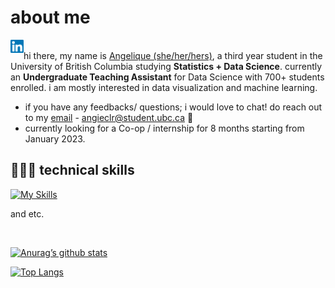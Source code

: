 # about me

<a href="https://www.linkedin.com/in/angeliqueclara/"><img align="left" src="https://raw.githubusercontent.com/angieclra/angieclra/main/images/linkedin.svg" alt="Angelique Clara | LinkedIn" width="21px"/></a>
</br>
hi there, my name is [Angelique (she/her/hers)](https://www.linkedin.com/in/angeliqueclara/), a third year student in the University of British Columbia studying **Statistics + Data Science**. currently an **Undergraduate Teaching Assistant** for Data Science with 700+ students enrolled. i am mostly interested in data visualization and machine learning.

- if you have any feedbacks/ questions; i would love to chat! do reach out to my [email](angieclr@student.ubc.ca) - angieclr@student.ubc.ca 💬
- currently looking for a Co-op / internship for 8 months starting from January 2023.

## 👩🏻‍💻 technical skills
[![My Skills](https://skillicons.dev/icons?i=idea,py,git,java,r,mysql,matlab,github&theme=dark)](https://skillicons.dev)
</br>

and etc.

</br>

[![Anurag’s github stats](https://github-readme-stats.vercel.app/api?username=angieclra)](https://github.com/angieclra)

[![Top Langs](https://github-readme-stats.vercel.app/api/top-langs/?username=angieclra&layout=compact)](https://github.com/angieclra)
